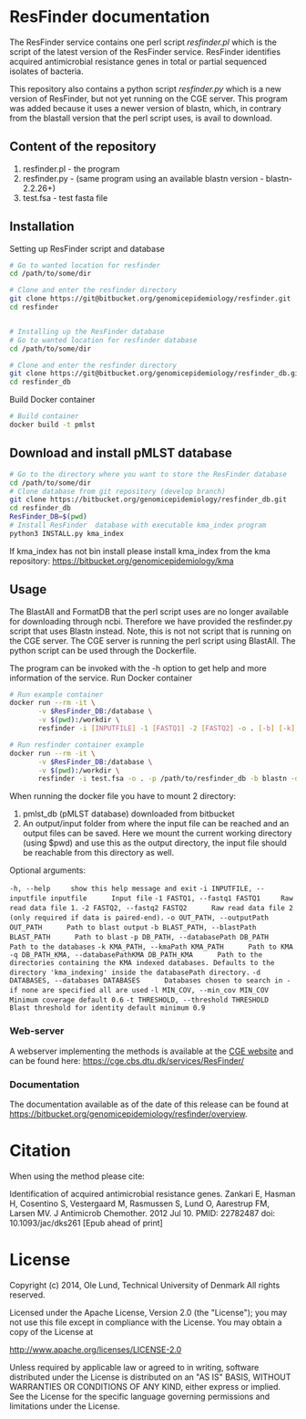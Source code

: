 ResFinder documentation
=============

The ResFinder service contains one perl script *resfinder.pl* which is the
script of the latest version of the ResFinder service. ResFinder identifies
acquired antimicrobial resistance genes in total or partial sequenced isolates
of bacteria.

This repository also contains a python script *resfinder.py* which is  a new version 
of ResFinder, but not yet running on the CGE server. This program was added because
it uses a newer version of blastn,  which, in contrary from the blastall version 
that the perl script uses, is avail to download.

## Content of the repository
1. resfinder.pl - the program
2. resfinder.py - (same program using an available blastn version - blastn-2.2.26+)
3. test.fsa     - test fasta file

## Installation

Setting up ResFinder script and database
```bash
# Go to wanted location for resfinder
cd /path/to/some/dir

# Clone and enter the resfinder directory
git clone https://git@bitbucket.org/genomicepidemiology/resfinder.git
cd resfinder


# Installing up the ResFinder database
# Go to wanted location for resfinder database
cd /path/to/some/dir

# Clone and enter the resfinder directory
git clone https://git@bitbucket.org/genomicepidemiology/resfinder_db.git
cd resfinder_db

```
Build Docker container
```bash
# Build container
docker build -t pmlst
```
## Download and install pMLST database
```bash
# Go to the directory where you want to store the ResFinder database
cd /path/to/some/dir
# Clone database from git repository (develop branch)
git clone https://bitbucket.org/genomicepidemiology/resfinder_db.git
cd resfinder_db
ResFinder_DB=$(pwd)
# Install ResFinder  database with executable kma_index program
python3 INSTALL.py kma_index
```
If kma_index has not bin install please install kma_index from the kma repository: https://bitbucket.org/genomicepidemiology/kma

## Usage 

The BlastAll and FormatDB that the perl script uses are no longer available 
for downloading through ncbi. Therefore we have provided the resfinder.py 
script that uses Blastn instead. Note, this is not not script that is running 
on the CGE server. The CGE server is running the perl script using BlastAll.
The python script can be used through the Dockerfile.

The program can be invoked with the -h option to get help and more information of the service. Run Docker container
   
```bash
# Run example container
docker run --rm -it \
       -v $ResFinder_DB:/database \
       -v $(pwd):/workdir \
       resfinder -i [INPUTFILE] -1 [FASTQ1] -2 [FASTQ2] -o . [-b] [-k] -p [DB_PATH] [-t] [-l]

# Run resfinder container example
docker run --rm -it \
       -v $ResFinder_DB:/database \
       -v $(pwd):/workdir \
       resfinder -i test.fsa -o . -p /path/to/resfinder_db -b blastn -d aminoglycoside -t 0.90 -l 0.60
```
When running the docker file you have to mount 2 directory: 
 1. pmlst_db (pMLST database) downloaded from bitbucket
 2. An output/input folder from where the input file can be reached and an output files can be saved. 
Here we mount the current working directory (using $pwd) and use this as the output directory, 
the input file should be reachable from this directory as well.

Optional arguments:

  `-h, --help     show this help message and exit`
  `-i INPUTFILE, --inputfile inputfile      Input file`
  `-1 FASTQ1, --fastq1 FASTQ1     Raw read data file 1.`
  `-2 FASTQ2, --fastq2 FASTQ2      Raw read data file 2 (only required if data is paired-end).`
  `-o OUT_PATH, --outputPath OUT_PATH      Path to blast output`
  `-b BLAST_PATH, --blastPath BLAST_PATH      Path to blast`
  `-p DB_PATH, --databasePath DB_PATH     Path to the databases`
  `-k KMA_PATH, --kmaPath KMA_PATH      Path to KMA`
  `-q DB_PATH_KMA, --databasePathKMA DB_PATH_KMA      Path to the directories containing the KMA indexed databases. Defaults to the directory 'kma_indexing' inside the databasePath directory.`
  `-d DATABASES, --databases DATABASES      Databases chosen to search in - if none are specified all are used`
  `-l MIN_COV, --min_cov MIN_COV      Minimum coverage default 0.6`
  `-t THRESHOLD, --threshold THRESHOLD      Blast threshold for identity default minimum 0.9 `


### Web-server

A webserver implementing the methods is available at the [CGE 
website](http://www.genomicepidemiology.org/) and can be found here:
https://cge.cbs.dtu.dk/services/ResFinder/

### Documentation

The documentation available as of the date of this release can be found at
https://bitbucket.org/genomicepidemiology/resfinder/overview.


Citation
=======

When using the method please cite:

Identification of acquired antimicrobial resistance genes.
Zankari E, Hasman H, Cosentino S, Vestergaard M, Rasmussen S, Lund O, Aarestrup 
FM, Larsen MV.
J Antimicrob Chemother. 2012 Jul 10.
PMID: 22782487         doi: 10.1093/jac/dks261
[Epub ahead of print]


License
=======

Copyright (c) 2014, Ole Lund, Technical University of Denmark
All rights reserved.

Licensed under the Apache License, Version 2.0 (the "License");
you may not use this file except in compliance with the License.
You may obtain a copy of the License at

   http://www.apache.org/licenses/LICENSE-2.0

Unless required by applicable law or agreed to in writing, software
distributed under the License is distributed on an "AS IS" BASIS,
WITHOUT WARRANTIES OR CONDITIONS OF ANY KIND, either express or implied.
See the License for the specific language governing permissions and
limitations under the License.
